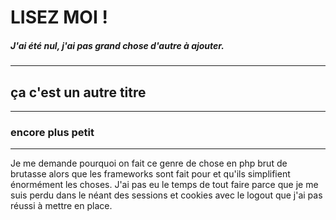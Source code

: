 # LISEZ MOI !

##### J'ai été nul, j'ai pas grand chose d'autre à ajouter.
---

## ça c'est un autre titre
---
### encore plus petit
---
Je me demande pourquoi on fait ce genre de chose en php brut de brutasse alors que les frameworks sont fait pour et qu'ils simplifient énormément les choses.
J'ai pas eu le temps de tout faire parce que je me suis perdu dans le néant des sessions et cookies avec le logout que j'ai pas réussi à mettre en place.